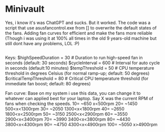 # Minivault
Yes, i know it's was ChatGPT and sucks. But it worked.
The code was a script that use asusfancontrol.exe from [] to overwrite the default states of the fans.
Adding fan curves for efficient and make the fans more reliable (Though i was using it at 100% all times in the old 9 years-old machine but still dont have any problems, LOL :P)
##
Keys:
$highSpeedDuration = 30  # Duration to run high-speed fan in seconds (default: 30 seconds)
$cycleInterval = 600      # Interval for auto cycle in seconds (default:10 minutes)
$tempThreshold = 50       # CPU temperature threshold in degrees Celsius (for normal ramp-up; default: 50 degrees)
$criticalTempThreshold = 80  # Critical CPU temperature threshold (for immediate fan boost; default: 80 degrees)

Fan curve:
Base on my system i use this data, you can change it to whatever can applied best for your laptop.
Say X was the current RPM of fans when checking the speeds.
10= ~650 x<500rpm
20= ~1450 500<x<1300rpm
30= ~2050 1300<x<1800rpm
40= ~2650 1800<x<2500rpm
50= ~3150 2500<x<2900rpm
60= ~3550 2900<x<3400rpm
70= ~3990 3400<x<3800rpm
80= ~4430 3800<x<4300rpm
90= ~4750 4300<x<4900rpm
100= ~5050 x>4900rpm
